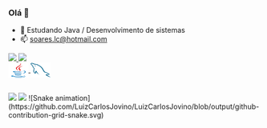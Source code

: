    ### Olá 👋
- 🌱 Estudando Java / Desenvolvimento de sistemas
- 📫 soares.lc@hotmail.com

<div>
  <a href="https://github.com/LuizCarlosJovino">
  <img height="135em" src="https://github-readme-stats.vercel.app/api?username=LuizCarlosJovino&show_icons=true&theme=dark&include_all_commits=true&count_private=true"/>
  <img height="135em" src="https://github-readme-stats.vercel.app/api/top-langs/?username=LuizCarlosJovino&layout=compact&langs_count=7&theme=dark"/>

  
</div>
   <img align="center" alt="Luiz-java" height="30" width="40" src="https://raw.githubusercontent.com/devicons/devicon/master/icons/java/java-original.svg">
  <img align="center" alt="Luiz-mysql" height="30" width="40" src="https://raw.githubusercontent.com/devicons/devicon/master/icons/mysql/mysql-original.svg">
</div>
  
  ##
  
  <div>
    <div> 
  <a href = "soares.lc90@gmail.com"><img src="https://img.shields.io/badge/-Gmail-%23333?style=for-the-badge&logo=gmail&logoColor=white" target="_blank"></a>
  <a href="https://www.linkedin.com/in/luiz-carlos-jovino-da-silva-9882ba153/" target="_blank"><img src="https://img.shields.io/badge/-LinkedIn-%230077B5?style=for-the-badge&logo=linkedin&logoColor=white" target="_blank"></a> 
    ![Snake animation](https://github.com/LuizCarlosJovino/LuizCarlosJovino/blob/output/github-contribution-grid-snake.svg)
  </div>
  
